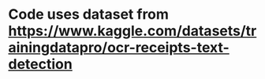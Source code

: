 # Code uses dataset from https://www.kaggle.com/datasets/trainingdatapro/ocr-receipts-text-detection